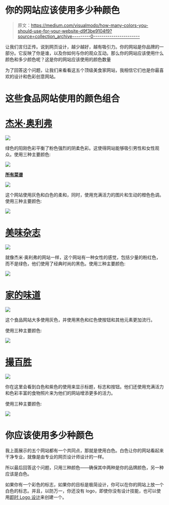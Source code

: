 # 你的网站应该使用多少种颜色

> 原文：<https://medium.com/visualmodo/how-many-colors-you-should-use-for-your-website-d9f3be9104f9?source=collection_archive---------0----------------------->

让我们言归正传。说到网页设计，越少越好，越有吸引力。你的网站是你品牌的一部分。它反映了你是谁，以及你如何与你的观众互动。那么你的网站应该使用什么颜色和多少颜色呢？这是你的网站应该使用的颜色数量

为了回答这个问题，让我们来看看这五个顶级美食家网站，我相信它们也是你最喜欢的设计和色彩创意网站。

# 这些食品网站使用的颜色组合

# [杰米·奥利弗](https://www.jamieoliver.com/)

![](img/24a505faae46a40c72dcfaa9f7c35289.png)

绿色的阳刚色彩平衡了粉色强烈的阴柔色彩。这使得网站能够吸引男性和女性观众。使用三种主要颜色:

![](img/e00214fe9fc5d28adf8a95f993117532.png)

[**所有菜谱**](https://www.allrecipes.com/)

![](img/2c6d9c0feb3db9e1f29f29a59cc57f68.png)

这个网站使用灰色和白色的柔和，同时，使用充满活力的图片和生动的橙色色调。使用三种主要颜色:

![](img/f2c953e99ac87b61ca618876189042b8.png)

# [美味杂志](https://www.deliciousmagazine.co.uk/)

![](img/dfab266592214ef20ee681f8b517ea5c.png)

就像杰米·奥利弗的网站一样，这个网站有一种女性的感觉，包括少量的粉红色，而不是绿色，他们使用了经典时尚的黑色。使用三种主要颜色:

![](img/b40c85725b69cc54dfe3ab317dfd4ab6.png)

# [家的味道](https://www.tasteofhome.com/)

![](img/3e3983d941b1ee0672708d85e3498251.png)

这个食品网站大多使用灰色，并使用黑色和红色使按钮和其他元素更加流行。

使用三种主要颜色:

![](img/34f4b23fb0b97e581d2c3a922d171ece.png)

# [撮百胜](https://pinchofyum.com/)

![](img/16460dbe486fa790e02197863234cb00.png)

你在这里会看到白色和紫色的使用来显示标题，标志和按钮。他们还使用充满活力和色彩丰富的食物照片来为他们的网站增添更多的活力。

使用三种主要颜色:

![](img/ac02d0c48e381ab70fa4a5670d76a265.png)

# 你应该使用多少种颜色

我上面展示的五个网站都有一个共同点，那就是使用白色。白色让你的网站看起来干净专业，就像是由专业的网页设计师设计的一样。

所以最后回答这个问题，只用三种颜色——确保其中两种是你的品牌颜色，另一种应该是白色。

如果你有一个彩色的标志，如果你的目标是极简设计，你可以在你的网站上放一个白色的标志。并且，以防万一，你还没有 logo，即使你没有设计技能，也可以使用[即时 Logo 设计](https://instantlogodesign.com/)来创建一个。
